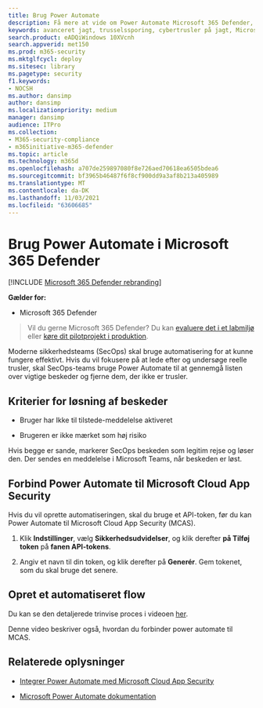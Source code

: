 ```yaml
---
title: Brug Power Automate
description: Få mere at vide om Power Automate Microsoft 365 Defender, og hvordan du bruger dem.
keywords: avanceret jagt, trusselssporing, cybertrusler på jagt, Microsoft 365 Defender, microsoft 365, m365, søgning, forespørgsel, telemetri, brugerdefinerede registreringer, skema, kopikopier
search.product: eADQiWindows 10XVcnh
search.appverid: met150
ms.prod: m365-security
ms.mktglfcycl: deploy
ms.sitesec: library
ms.pagetype: security
f1.keywords:
- NOCSH
ms.author: dansimp
author: dansimp
ms.localizationpriority: medium
manager: dansimp
audience: ITPro
ms.collection:
- M365-security-compliance
- m365initiative-m365-defender
ms.topic: article
ms.technology: m365d
ms.openlocfilehash: a707de259897080f8e726aed70618ea6505bdea6
ms.sourcegitcommit: bf3965b46487f6f8cf900dd9a3af8b213a405989
ms.translationtype: MT
ms.contentlocale: da-DK
ms.lasthandoff: 11/03/2021
ms.locfileid: "63606685"
---
```

# <a name="use-power-automate-in-microsoft-365-defender"></a>Brug Power Automate i Microsoft 365 Defender

[!INCLUDE [Microsoft 365 Defender rebranding](../includes/microsoft-defender.md)]


**Gælder for:**
- Microsoft 365 Defender

> Vil du gerne Microsoft 365 Defender? Du kan [evaluere det i et labmiljø](m365d-evaluation.md?ocid=cx-docs-MTPtriallab) eller [køre dit pilotprojekt i produktion](m365d-pilot.md?ocid=cx-evalpilot).
>

Moderne sikkerhedsteams (SecOps) skal bruge automatisering for at kunne fungere effektivt. Hvis du vil fokusere på at lede efter og undersøge reelle trusler, skal SecOps-teams bruge Power Automate til at gennemgå listen over vigtige beskeder og fjerne dem, der ikke er trusler.  

## <a name="criteria-for-resolving-alerts"></a>Kriterier for løsning af beskeder

- Bruger har Ikke til tilstede-meddelelse aktiveret

- Brugeren er ikke mærket som høj risiko

Hvis begge er sande, markerer SecOps beskeden som legitim rejse og løser den. Der sendes en meddelelse i Microsoft Teams, når beskeden er løst. 

## <a name="connect-power-automate-to-microsoft-cloud-app-security"></a>Forbind Power Automate til Microsoft Cloud App Security

Hvis du vil oprette automatiseringen, skal du bruge et API-token, før du kan Power Automate til Microsoft Cloud App Security (MCAS). 

1. Klik **Indstillinger**, vælg **Sikkerhedsudvidelser**, og klik derefter **på Tilføj token** på **fanen API-tokens**. 

2. Angiv et navn til din token, og klik derefter på **Generér**. Gem tokenet, som du skal bruge det senere.

## <a name="create-an-automated-flow"></a>Opret et automatiseret flow

Du kan se den detaljerede trinvise proces i videoen [her](https://www.microsoft.com/en-us/videoplayer/embed/RWFIRn). 

Denne video beskriver også, hvordan du forbinder power automate til MCAS. 

## <a name="related-information"></a>Relaterede oplysninger

- [Integrer Power Automate med Microsoft Cloud App Security](/cloud-app-security/flow-integration)

- [Microsoft Power Automate dokumentation](/power-automate)

